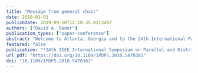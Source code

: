 ```yaml
---
title: "Message from general chair"
date: 2010-01-01
publishDate: 2019-09-10T12:18:35.011340Z
authors: ["David A. Bader"]
publication_types: ["paper-conference"]
abstract: "Welcome to Atlanta, Georgia and to the 24th International Parallel and Distributed Processing Symposium. It has been my honor to spend several years of planning for Georgia Institute of Technology to host this event and to work with the Computer Society and our veteran volunteer team to make this week a reality. The success of this symposium is a direct result of the hard work and contributions made by many, including the organizing committee members, the steering committee, the authors, the speakers, and the commercial participants — all of whom I gratefully acknowledge."
featured: false
publication: "*24th IEEE International Symposium on Parallel and Distributed Processing, IPDPS 2010, Atlanta, Georgia, USA, 19-23 April 2010 - Conference Proceedings*"
url_pdf: "https://doi.org/10.1109/IPDPS.2010.5470381"
doi: "10.1109/IPDPS.2010.5470381"
---
```


